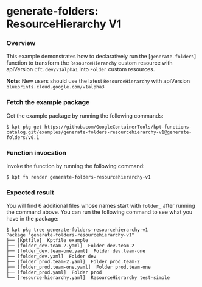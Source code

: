 # generate-folders: ResourceHierarchy V1

### Overview

This example demonstrates how to declaratively run the [`generate-folders`]
function to transform the `ResourceHierarchy` custom resource with
apiVersion `cft.dev/v1alpha1` into `Folder` custom resources.

**Note**: New users should use the latest `ResourceHierarchy` with
apiVersion `blueprints.cloud.google.com/v1alpha3`

### Fetch the example package

Get the example package by running the following commands:

```shell
$ kpt pkg get https://github.com/GoogleContainerTools/kpt-functions-catalog.git/examples/generate-folders-resourcehierarchy-v1@generate-folders/v0.1
```

### Function invocation

Invoke the function by running the following command:

```shell
$ kpt fn render generate-folders-resourcehierarchy-v1
```

### Expected result

You will find 6 additional files whose names start with `folder_` after running
the command above. You can run the following command to see what you have in the
package:

```shell
$ kpt pkg tree generate-folders-resourcehierarchy-v1
Package "generate-folders-resourcehierarchy-v1"
├── [Kptfile]  Kptfile example
├── [folder_dev.team-2.yaml]  Folder dev.team-2
├── [folder_dev.team-one.yaml]  Folder dev.team-one
├── [folder_dev.yaml]  Folder dev
├── [folder_prod.team-2.yaml]  Folder prod.team-2
├── [folder_prod.team-one.yaml]  Folder prod.team-one
├── [folder_prod.yaml]  Folder prod
└── [resource-hierarchy.yaml]  ResourceHierarchy test-simple
```
